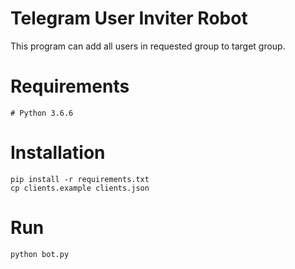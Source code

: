 # Telegram User Inviter Robot

This program can add all users in requested group to target group.

# Requirements

```shell
# Python 3.6.6
```

# Installation
```shell
pip install -r requirements.txt
cp clients.example clients.json
```

# Run
```shell
python bot.py 
```
